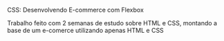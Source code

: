 CSS: Desenvolvendo E-commerce com Flexbox

Trabalho feito com 2 semanas de estudo sobre HTML e CSS, montando a base de um e-comerce utilizando apenas HTML e CSS
